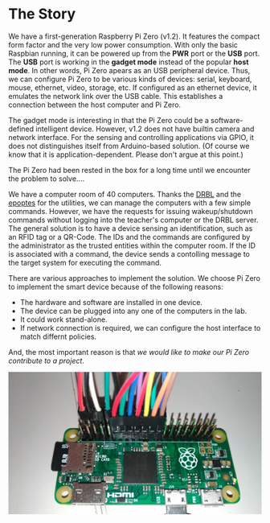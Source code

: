 The Story
=========

We have a first-generation Raspberry Pi Zero (v1.2).
It features the compact form factor and the very low power consumption.
With only the basic Raspbian running, it can be powered up from the **PWR** port or the **USB** port.
The **USB** port is working in the **gadget mode** instead of the popular **host mode**.
In other words, Pi Zero apears as an USB peripheral device.
Thus, we can configure Pi Zero to be various kinds of devices:
serial, keyboard, mouse, ethernet, video, storage, etc.
If configured as an ethernet device, it emulates the network link over the USB cable.
This establishes a connection between the host computer and Pi Zero.

The gadget mode is interesting in that the Pi Zero could be a software-defined intelligent device.
However, v1.2 does not have builtin camera and network interface.
For the sensing and controlling applications via GPIO, it does not distinguishes itself from Arduino-based solution.
(Of course we know that it is application-dependent. Please don't argue at this point.)

The Pi Zero had been rested in the box for a long time until we encounter the problem to solve....

We have a computer room of 40 computers.
Thanks the [DRBL](https://drbl.org) and the [epoptes](http://www.epoptes.org) for the utilities, we can manage the computers with a few simple commands.
However, we have the requests for issuing wakeup/shutdown commands without logging into the teacher's computer or the DRBL server.
The general solution is to have a device sensing an identification, such as an RFID tag or a QR-Code.
The IDs and the commands are configured by the administrator as the trusted entities within the computer room.
If the ID is associated with a command, the device sends a contolling message to the target system for executing the command.

There are various approaches to implement the solution.
We choose Pi Zero to implement the smart device because of the following reasons:

* The hardware and software are installed in one device.
* The device can be plugged into any one of the computers in the lab.
* It could work stand-alone.
* If network connection is required, we can configure the host interface to match differnt policies.

And, the most important reason is that *we would like to make our Pi Zero contribute to a project*.

![Raspberry Pi Zero (v1.2)](images/pi_zero.jpg)
